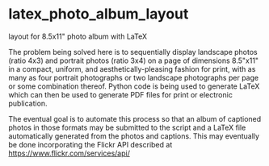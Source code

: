 # latex_photo_album_layout
layout for 8.5x11" photo album with LaTeX

The problem being solved here is to sequentially display landscape photos (ratio 4x3) and portrait photos (ratio 3x4) on a page of dimensions 8.5"x11" in a compact, uniform, and aesthetically-pleasing fashion for print, with as many as four portrait photographs or two landscape photographs per page or some combination thereof.  Python code is being used to generate LaTeX which can then be used to generate PDF files for print or electronic publication.

The eventual goal is to automate this process so that an album of captioned photos in those formats may be submitted to the script and a LaTeX file automatically generated from the photos and captions.  This may eventually be done incorporating the Flickr API described at https://www.flickr.com/services/api/
